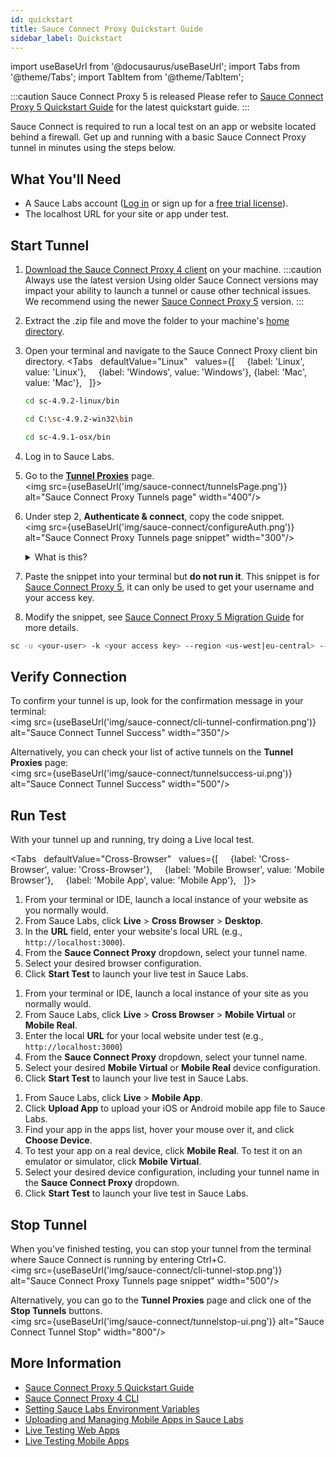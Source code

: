 ```yaml
---
id: quickstart
title: Sauce Connect Proxy Quickstart Guide
sidebar_label: Quickstart
---
```


import useBaseUrl from '@docusaurus/useBaseUrl';
import Tabs from '@theme/Tabs';
import TabItem from '@theme/TabItem';

:::caution Sauce Connect Proxy 5 is released
Please refer to [Sauce Connect Proxy 5 Quickstart Guide](/secure-connections/sauce-connect-5/quickstart/) for the latest quickstart guide.
:::

Sauce Connect is required to run a local test on an app or website located behind a firewall. Get up and running with a basic Sauce Connect Proxy tunnel in minutes using the steps below.

## What You'll Need

- A Sauce Labs account ([Log in](https://accounts.saucelabs.com/am/XUI/#login/) or sign up for a [free trial license](https://saucelabs.com/sign-up)).
- The localhost URL for your site or app under test.

## Start Tunnel

1. [Download the Sauce Connect Proxy 4 client](/secure-connections/sauce-connect/installation/) on your machine.
   :::caution Always use the latest version
   Using older Sauce Connect versions may impact your ability to launch a tunnel or cause other technical issues.
   We recommend using the newer [Sauce Connect Proxy 5](/secure-connections/sauce-connect-5/quickstart/) version.
   :::
2. Extract the .zip file and move the folder to your machine's [home directory](https://en.wikipedia.org/wiki/Home_directory).
3. Open your terminal and navigate to the Sauce Connect Proxy client bin directory.
   <Tabs
     defaultValue="Linux"
     values={[
       {label: 'Linux', value: 'Linux'},
       {label: 'Windows', value: 'Windows'},
       {label: 'Mac', value: 'Mac'},
     ]}>

   <TabItem value="Linux">

   ```bash
   cd sc-4.9.2-linux/bin
   ```

   </TabItem>
   <TabItem value="Windows">

   ```bash
   cd C:\sc-4.9.2-win32\bin
   ```

   </TabItem>
   <TabItem value="Mac">

   ```bash
   cd sc-4.9.1-osx/bin
   ```

   </TabItem>
   </Tabs>
4. Log in to Sauce Labs.
5. Go to the [**Tunnel Proxies**](https://app.saucelabs.com/tunnels) page.<br/><img src={useBaseUrl('img/sauce-connect/tunnelsPage.png')} alt="Sauce Connect Proxy Tunnels page" width="400"/>
6. Under step 2, **Authenticate & connect**, copy the code snippet.<br/><img src={useBaseUrl('img/sauce-connect/configureAuth.png')} alt="Sauce Connect Proxy Tunnels page snippet" width="300"/>
   <details>
   <summary>What is this?</summary>
   This snippet contains your authentication credentials (username and access key), selects a Sauce Labs Data Center, and applies a name to your tunnel. Optionally, you can rename your tunnel by replacing the value after the <code>--tunnel-name</code> flag.
   </details>
7. Paste the snippet into your terminal but **do not run it**. This snippet is for [Sauce Connect Proxy 5](/secure-connections/sauce-connect-5/quickstart/), it can only be used to get your username and your access key.
8. Modify the snippet, see [Sauce Connect Proxy 5 Migration Guide](/secure-connections/sauce-connect-5/migrating/) for more details.

```bash
sc -u <your-user> -k <your access key> --region <us-west|eu-central> --tunnel-name your_tunnel_name
```

## Verify Connection

To confirm your tunnel is up, look for the confirmation message in your terminal:<br/><img src={useBaseUrl('img/sauce-connect/cli-tunnel-confirmation.png')} alt="Sauce Connect Tunnel Success" width="350"/>

Alternatively, you can check your list of active tunnels on the **Tunnel Proxies** page:<br/><img src={useBaseUrl('img/sauce-connect/tunnelsuccess-ui.png')} alt="Sauce Connect Tunnel Success" width="500"/>

## Run Test

With your tunnel up and running, try doing a Live <!--or Automated--> local test.

<Tabs
  defaultValue="Cross-Browser"
  values={[
    {label: 'Cross-Browser', value: 'Cross-Browser'},
    {label: 'Mobile Browser', value: 'Mobile Browser'},
    {label: 'Mobile App', value: 'Mobile App'},
  ]}>

<TabItem value="Cross-Browser">

1. From your terminal or IDE, launch a local instance of your website as you normally would.
2. From Sauce Labs, click **Live** > **Cross Browser** > **Desktop**.
3. In the **URL** field, enter your website's local URL (e.g., `http://localhost:3000`).
4. From the **Sauce Connect Proxy** dropdown, select your tunnel name.
5. Select your desired browser configuration.
6. Click **Start Test** to launch your live test in Sauce Labs.

</TabItem>
<TabItem value="Mobile Browser">

1. From your terminal or IDE, launch a local instance of your site as you normally would.
2. From Sauce Labs, click **Live** > **Cross Browser** > **Mobile Virtual** or **Mobile Real**.
3. Enter the local **URL** for your local website under test (e.g., `http://localhost:3000`)
4. From the **Sauce Connect Proxy** dropdown, select your tunnel name.
5. Select your desired **Mobile Virtual** or **Mobile Real** device configuration.
6. Click **Start Test** to launch your live test in Sauce Labs.

</TabItem>
<TabItem value="Mobile App">

1. From Sauce Labs, click **Live** > **Mobile App**.
2. Click **Upload App** to upload your iOS or Android mobile app file to Sauce Labs.
3. Find your app in the apps list, hover your mouse over it, and click **Choose Device**.
4. To test your app on a real device, click **Mobile Real**. To test it on an emulator or simulator, click **Mobile Virtual**.
5. Select your desired device configuration, including your tunnel name in the **Sauce Connect Proxy** dropdown.
6. Click **Start Test** to launch your live test in Sauce Labs.

</TabItem>
</Tabs>

## Stop Tunnel

When you've finished testing, you can stop your tunnel from the terminal where Sauce Connect is running by entering Ctrl+C.<br/><img src={useBaseUrl('img/sauce-connect/cli-tunnel-stop.png')} alt="Sauce Connect Proxy Tunnels page snippet" width="500"/>

Alternatively, you can go to the **Tunnel Proxies** page and click one of the **Stop Tunnels** buttons.<br/><img src={useBaseUrl('img/sauce-connect/tunnelstop-ui.png')} alt="Sauce Connect Tunnel Stop" width="800"/>

## More Information

- [Sauce Connect Proxy 5 Quickstart Guide](/secure-connections/sauce-connect-5/quickstart/)
- [Sauce Connect Proxy 4 CLI](/dev/cli/sauce-connect-proxy/)
- [Setting Sauce Labs Environment Variables](/secure-connections/sauce-connect/setup-configuration/environment-variables/)
- [Uploading and Managing Mobile Apps in Sauce Labs](/mobile-apps/app-storage)
- [Live Testing Web Apps](/web-apps/live-testing/live-cross-browser-testing/)
- [Live Testing Mobile Apps](/mobile-apps/live-testing/live-mobile-app-testing/)
